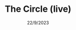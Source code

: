 ---
layout: music
title: The Circle (live)
date: 22/9/2023
publish: true
order: 10
summary: Live collaboration with Adam Roberts & Tom Phillips.
description: This is a (mostly) live album, recorded in 2022, that includes collaborations with jazz bassist Adam Roberts and jazz drummer Tom Phillips. These songs bring together multiple musical influences, such as early rock, folk music and contemporary jazz. Many lyrical themes are explored throughout the album, including meditation, consumerism and the current state of the natural world. Kinna has also featured two songs where she sings at the cello (instead of the piano).
bandcamp: the-circle-live-album
spotify: 
applemusic:
soundcloud:
default-source: bandcamp
image: ///f4.bcbits.com/img/a2884233009_16.jpg
---